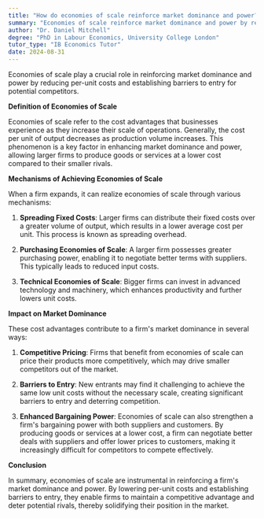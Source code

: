 ```yaml
---
title: "How do economies of scale reinforce market dominance and power?"
summary: "Economies of scale reinforce market dominance and power by reducing per unit costs and creating barriers to entry."
author: "Dr. Daniel Mitchell"
degree: "PhD in Labour Economics, University College London"
tutor_type: "IB Economics Tutor"
date: 2024-08-31
---
```


Economies of scale play a crucial role in reinforcing market dominance and power by reducing per-unit costs and establishing barriers to entry for potential competitors.

**Definition of Economies of Scale**

Economies of scale refer to the cost advantages that businesses experience as they increase their scale of operations. Generally, the cost per unit of output decreases as production volume increases. This phenomenon is a key factor in enhancing market dominance and power, allowing larger firms to produce goods or services at a lower cost compared to their smaller rivals.

**Mechanisms of Achieving Economies of Scale**

When a firm expands, it can realize economies of scale through various mechanisms:

1. **Spreading Fixed Costs**: Larger firms can distribute their fixed costs over a greater volume of output, which results in a lower average cost per unit. This process is known as spreading overhead.

2. **Purchasing Economies of Scale**: A larger firm possesses greater purchasing power, enabling it to negotiate better terms with suppliers. This typically leads to reduced input costs.

3. **Technical Economies of Scale**: Bigger firms can invest in advanced technology and machinery, which enhances productivity and further lowers unit costs.

**Impact on Market Dominance**

These cost advantages contribute to a firm's market dominance in several ways:

1. **Competitive Pricing**: Firms that benefit from economies of scale can price their products more competitively, which may drive smaller competitors out of the market.

2. **Barriers to Entry**: New entrants may find it challenging to achieve the same low unit costs without the necessary scale, creating significant barriers to entry and deterring competition.

3. **Enhanced Bargaining Power**: Economies of scale can also strengthen a firm's bargaining power with both suppliers and customers. By producing goods or services at a lower cost, a firm can negotiate better deals with suppliers and offer lower prices to customers, making it increasingly difficult for competitors to compete effectively.

**Conclusion**

In summary, economies of scale are instrumental in reinforcing a firm's market dominance and power. By lowering per-unit costs and establishing barriers to entry, they enable firms to maintain a competitive advantage and deter potential rivals, thereby solidifying their position in the market.
    